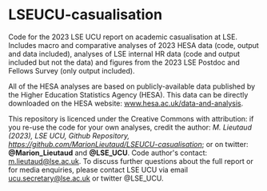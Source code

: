 # LSEUCU-casualisation
Code for the 2023 LSE UCU report on academic casualisation at LSE. Includes macro and comparative analyses of 2023 HESA data (code, output and data included), analyses of LSE internal HR data (code and output included but not the data) and figures from the 2023 LSE Postdoc and Fellows Survey (only output included).

All of the HESA analyses are based on publicly-available data published by the Higher Education Statistics Agency (HESA).
This data can be directly downloaded on the HESA website: www.hesa.ac.uk/data-and-analysis. 

This repository is licenced under the Creative Commons with attribution: if you re-use the code for your own analyses, credit the author: *M. Lieutaud (2023), LSE UCU, Github Repository, https://github.com/MarionLieutaud/LSEUCU-casualisation*; or on twitter: **@Marion_Lieutaud** and **@LSE_UCU**. Code author's contact: m.lieutaud@lse.ac.uk. To discuss further questions about the full report or for media enquiries, please contact LSE UCU via email ucu.secretary@lse.ac.uk or twitter @LSE_UCU.

